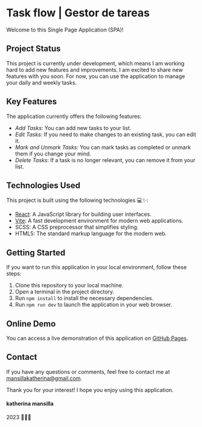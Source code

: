 # Task flow | Gestor de tareas

Welcome to this Single Page Application (SPA)!

## Project Status

This project is currently under development, which means I am working hard to add new features and improvements. I am excited to share new features with you soon. For now, you can use the application to manage your daily and weekly tasks.

## Key Features

The application currently offers the following features:

- *Add Tasks*: You can add new tasks to your list.
- *Edit Tasks*: If you need to make changes to an existing task, you can edit it.
- *Mark and Unmark Tasks*: You can mark tasks as completed or unmark them if you change your mind.
- *Delete Tasks*: If a task is no longer relevant, you can remove it from your list.

## Technologies Used

This project is built using the following technologies 💻✨:

- [React](https://reactjs.org/): A JavaScript library for building user interfaces.
- [Vite](https://vitejs.dev/): A fast development environment for modern web applications.
- SCSS: A CSS preprocessor that simplifies styling.
- HTML5: The standard markup language for the modern web.

## Getting Started

If you want to run this application in your local environment, follow these steps:

1. Clone this repository to your local machine.
2. Open a terminal in the project directory.
3. Run `npm install` to install the necessary dependencies.
4. Run `npm run dev` to launch the application in your web browser.

## Online Demo

You can access a live demonstration of this application on [GitHub Pages](https://kathimansilla.github.io/taskflow/).


## Contact

If you have any questions or comments, feel free to contact me at [mansillakatherina@gmail.com](mailto:mansillakatherina@gmail.com).

Thank you for your interest! I hope you enjoy using this application.

#### katherina mansilla
2023 👩🏻‍💻
